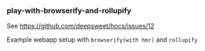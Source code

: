 ### play-with-browserify-and-rollupify

See https://github.com/deepsweet/hocs/issues/12 

Example webapp setup with `browserify(with hmr)` and `rollupify`
